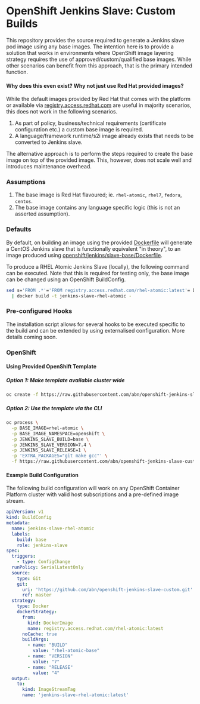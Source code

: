 # OpenShift Jenkins Slave: Custom Builds

This repository provides the source required to generate a Jenkins slave pod image using any base images. The intention here is to provide a solution that works in environments where OpenShift image layering strategy requires the use of approved/custom/qualified base images. While other scenarios can benefit from this approach, that is the primary intended function.

#### Why does this even exist? Why not just use Red Hat provided images?
While the default images provided by Red Hat that comes with the platform or available via [registry.access.redhat.com](https://registry.access.redhat.com) are useful in majority scenarios, this does not work in the following scenarios.

1. As part of policy, business/technical requirements (certificate configuration etc.) a custom base image is required.
2. A language/framework runtime/s2i image already exists that needs to be converted to Jenkins slave.

The alternative approach is to perform the steps required to create the base image on top of the provided image. This, however, does not scale well and introduces maintenance overhead.

### Assumptions
1. The base image is Red Hat flavoured; ie. `rhel-atomic`, `rhel7`, `fedora`, `centos`.
2. The base image contains any language specific logic (this is not an asserted assumption).

### Defaults
By default, on building an image using the provided [Dockerfile](Dockerfile) will generate a CentOS Jenkins slave that is functionally equivalent "in theory", to an image produced using [openshift/jenkins/slave-base/Dockerfile](https://github.com/openshift/jenkins/blob/master/slave-base/Dockerfile).

To produce a RHEL Atomic Jenkins Slave (locally), the following command can be executed. Note that this is required for testing only, the base image can be changed using an OpenShift BuildConfig.
```sh
sed s='FROM .*'='FROM registry.access.redhat.com/rhel-atomic:latest'= Dockerfile \
  | docker build -t jenkins-slave-rhel-atomic -
```
### Pre-configured Hooks
The installation script allows for several hooks to be executed specific to the build and can be extended by using externalised configuration. More details coming soon.

### OpenShift
#### Using Provided OpenShift Template
##### Option 1: Make template available cluster wide
```sh
oc create -f https://raw.githubusercontent.com/abn/openshift-jenkins-slave-custom/master/openshift/template.yml
```

##### Option 2: Use the template via the CLI
```sh
oc process \
  -p BASE_IMAGE=rhel-atomic \
  -p BASE_IMAGE_NAMESPACE=openshift \
  -p JENKINS_SLAVE_BUILD=base \
  -p JENKINS_SLAVE_VERSION=7.4 \
  -p JENKINS_SLAVE_RELEASE=1 \
  -p 'EXTRA_PACKAGES="git make gcc"' \
  -f https://raw.githubusercontent.com/abn/openshift-jenkins-slave-custom/master/openshift/template.yml \
```
#### Example Build Configuration
The following build configuration will work on any OpenShift Container Platform cluster with valid host subscriptions and a pre-defined image stream.

```yaml
apiVersion: v1
kind: BuildConfig
metadata:
  name: jenkins-slave-rhel-atomic
  labels:
    build: base
    role: jenkins-slave
spec:
  triggers:
    - type: ConfigChange
  runPolicy: SerialLatestOnly
  source:
    type: Git
    git:
      uri: 'https://github.com/abn/openshift-jenkins-slave-custom.git'
      ref: master
  strategy:
    type: Docker
    dockerStrategy:
      from:
        kind: DockerImage
        name: registry.access.redhat.com/rhel-atomic:latest
      noCache: true
      buildArgs:
        - name: "BUILD"
          value: "rhel-atomic-base"
        - name: "VERSION"
          value: "7"
        - name: "RELEASE"
          value: "4"
  output:
    to:
      kind: ImageStreamTag
      name: 'jenkins-slave-rhel-atomic:latest'
```
